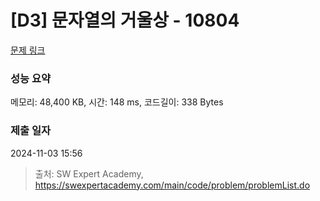 # [D3] 문자열의 거울상 - 10804 

[문제 링크](https://swexpertacademy.com/main/code/problem/problemDetail.do?contestProbId=AXTC0x16D8EDFASe) 

### 성능 요약

메모리: 48,400 KB, 시간: 148 ms, 코드길이: 338 Bytes

### 제출 일자

2024-11-03 15:56



> 출처: SW Expert Academy, https://swexpertacademy.com/main/code/problem/problemList.do